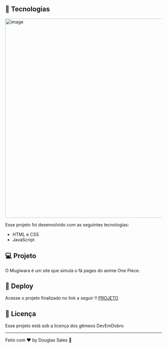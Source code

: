 ## 🚀 Tecnologias

<img width="1284" height="639" alt="image" src="https://github.com/user-attachments/assets/c60c516b-bc5a-4eb8-9c11-780ccd050f6f" />


Esse projeto foi desenvolvido com as seguintes tecnologias:

- HTML e CSS
- JavaScript

## 💻 Projeto

O Mugiwara é um site que simula o fã pages do anime One Piece.

## 🔗 Deploy

Acesse o projeto finalizado no link a seguir !!
[PROJETO](https://dodosantosbr.github.io/Mugiwara/)

## :memo: Licença

Esse projeto está sob a licença dos gêmeos DevEmDobro

---

Feito com ♥ by Douglas Sales :wave:

